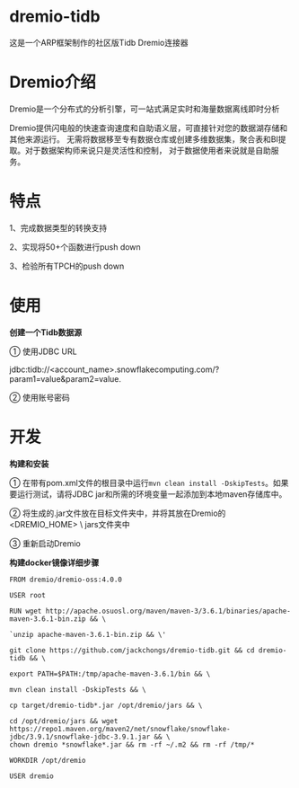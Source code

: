 # dremio-tidb

这是一个ARP框架制作的社区版Tidb Dremio连接器

# Dremio介绍
Dremio是一个分布式的分析引擎，可一站式满足实时和海量数据离线即时分析

Dremio提供闪电般的快速查询速度和自助语义层，可直接针对您的数据湖存储和其他来源运行。
无需将数据移至专有数据仓库或创建多维数据集，聚合表和BI提取。对于数据架构师来说只是灵活性和控制，
对于数据使用者来说就是自助服务。

# 特点
1、完成数据类型的转换支持

2、实现将50+个函数进行push down

3、检验所有TPCH的push down


# 使用

**创建一个Tidb数据源**

① 使用JDBC URL

jdbc:tidb://<account_name>.snowflakecomputing.com/?param1=value&param2=value. 

② 使用账号密码

# 开发

**构建和安装**


① 在带有pom.xml文件的根目录中运行`mvn clean install -DskipTests`。如果要运行测试，请将JDBC jar和所需的环境变量一起添加到本地maven存储库中。

② 将生成的.jar文件放在目标文件夹中，并将其放在Dremio的<DREMIO_HOME> \ jars文件夹中

③ 重新启动Dremio

**构建docker镜像详细步骤**

`FROM dremio/dremio-oss:4.0.0`

`USER root`

`RUN wget http://apache.osuosl.org/maven/maven-3/3.6.1/binaries/apache-maven-3.6.1-bin.zip && \`
	
	`unzip apache-maven-3.6.1-bin.zip && \'
	
	git clone https://github.com/jackchongs/dremio-tidb.git && cd dremio-tidb && \
	
	export PATH=$PATH:/tmp/apache-maven-3.6.1/bin && \
	
	mvn clean install -DskipTests && \
	
	cp target/dremio-tidb*.jar /opt/dremio/jars && \
	
	cd /opt/dremio/jars && wget https://repo1.maven.org/maven2/net/snowflake/snowflake-jdbc/3.9.1/snowflake-jdbc-3.9.1.jar && \
	chown dremio *snowflake*.jar && rm -rf ~/.m2 && rm -rf /tmp/*

`WORKDIR /opt/dremio`

`USER dremio`